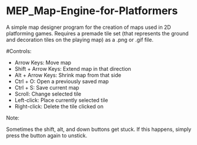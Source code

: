 # MEP_Map-Engine-for-Platformers
A simple map designer program for the creation of maps used in 2D platforming games. Requires a premade tile set (that represents the ground and decoration tiles on the playing map) as a .png or .gif file.

#Controls:
+ Arrow Keys: Move map
+ Shift + Arrow Keys: Extend map in that direction
+ Alt + Arrow Keys: Shrink map from that side
+ Ctrl + O: Open a previously saved map
+ Ctrl + S: Save current map
+ Scroll: Change selected tile
+ Left-click: Place currently selected tile
+ Right-click: Delete the tile clicked on

<p><p>Note:
<p>Sometimes the shift, alt, and down buttons get stuck. If this happens, simply press the button again to unstick.
